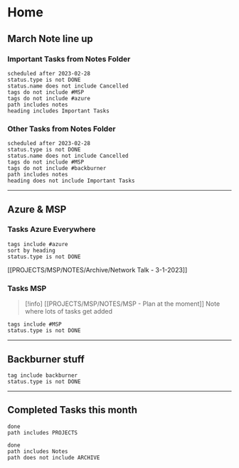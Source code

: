 # Home

## March Note line up

### Important Tasks from Notes Folder

```tasks
scheduled after 2023-02-28
status.type is not DONE
status.name does not include Cancelled
tags do not include #MSP
tags do not include #azure 
path includes notes
heading includes Important Tasks
```
### Other Tasks from Notes Folder

```tasks
scheduled after 2023-02-28
status.type is not DONE
status.name does not include Cancelled
tags do not include #MSP 
tags do not include #backburner  
path includes notes
heading does not include Important Tasks
```


___

## Azure & MSP
### Tasks Azure Everywhere

```tasks
tags include #azure
sort by heading
status.type is not DONE
```
[[PROJECTS/MSP/NOTES/Archive/Network Talk - 3-1-2023]]

### Tasks MSP
> [!info]
> [[PROJECTS/MSP/NOTES/MSP - Plan at the moment]] Note where lots of tasks get added
```tasks
tags include #MSP 
status.type is not DONE
```


---
## Backburner stuff
```tasks
tag include backburner
status.type is not DONE
```


---
## Completed Tasks this month
```tasks
done
path includes PROJECTS
```

```tasks
done
path includes Notes
path does not include ARCHIVE
```